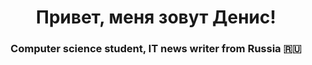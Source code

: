 <h1 align="center">Привет, меня зовут Денис!</h1>
<h3 align="center">Computer science student, IT news writer from Russia 🇷🇺</h3>
